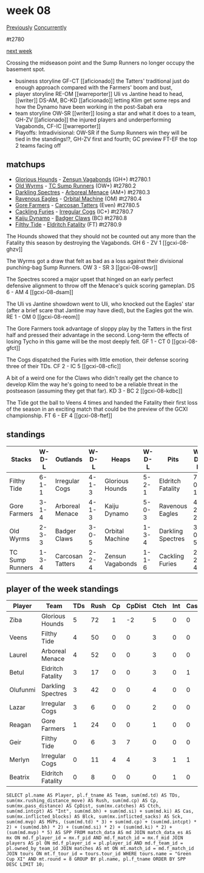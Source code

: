 # week 08

[Previously](seasons/gcxi/week07.md)
[Concurrently](../ogiii/week03)

#t2780

[next week](week09)

Crossing the midseason point and the Sump Runners no longer occupy the basement spot.

* business storyline GF-CT [[aficionado]] the Tatters' traditional just do enough approach compared with the Farmers' boom and bust, 
* player storyline RE-OM [[warreporter]] Uli vs Jantine head to head, [[writer]] DS-AM, BC-KD [[aficionado]] letting Klim get some reps and how the Dynamo have been working in the post-Sabah era  
* team storyline OW-SR [[writer]] losing a star and what it does to a team, GH-ZV [[aficionado]] the injured players and underperforming Vagabonds, CF-IC [[warreporter]]  
* Playoffs: Intradivisional: OW-SR if the Sump Runners win they will be tied in the standings!?, GH-ZV first and fourth; GC preview FT-EF the top 2 teams facing off


## matchups

* [Glorious Hounds](../../teams/glorioushounds) - [Zensun Vagabonds](../../teams/zensunvagabonds) (GH+) #t2780.1
* [Old Wyrms](../../teams/oldwyrms) - [TC Sump Runners](../../teams/sumprunners) (OW+) #t2780.2
* [Darkling Spectres](../../teams/darklingspectres) - [Arboreal Menace](../../teams/arborealmenace) (AM+) #t2780.3
* [Ravenous Eagles](../../teams/ravenouseagles) - [Orbital Machine](../../teams/orbitalmachine) (OM) #t2780.4
* [Gore Farmers](../../teams/gorefarmers) - [Carcosan Tatters](../../teams/carcosantatters) (Even) #t2780.5
* [Cackling Furies](../../teams/cacklingfuries) - [Irregular Cogs](../../teams/irregularcogs) (IC+) #t2780.7
* [Kaiju Dynamo](../../teams/kaijudynamo) - [Badger Claws](../../teams/badgerclaws) (BC) #t2780.8
* [Filthy Tide](../../teams/filthytide) - [Eldritch Fatality](../../teams/eldritchfatality) (FT) #t2780.9

The Hounds showed that they should not be counted out any more than the Fatality this season by destroying the Vagabonds. GH 6 - ZV 1 [[gcxi-08-ghzv]]

The Wyrms got a draw that felt as bad as a loss against their divisional punching-bag Sump Runners. OW 3 - SR 3 [[gcxi-08-owsr]]

The Spectres scored a major upset that hinged on an early perfect defensive alignment to throw off the Menace's quick scoring gameplan. DS 6 - AM 4 [[gcxi-08-dsam]]

The Uli vs Jantine showdown went to Uli, who knocked out the Eagles' star (after a brief scare that Jantine may have died), but the Eagles got the win. RE 1 - OM 0 [[gcxi-08-reom]]

The Gore Farmers took advantage of sloppy play by the Tatters in the first half and pressed their advantage in the second. Long-term the effects of losing Tycho in this game will be the most deeply felt. GF 1 - CT 0 [[gcxi-08-gfct]]

The Cogs dispatched the Furies with little emotion, their defense scoring three of their TDs. CF 2 - IC 5 [[gcxi-08-cfic]]

A bit of a weird one for the Claws who didn't really get the chance to develop Klim the way he's going to need to be a reliable threat in the postseason (assuming they get that far). KD 3 - BC 2 [[gcxi-08-kdbc]]

The Tide got the ball to Veens 4 times and handed the Fatality their first loss of the season in an exciting match that could be the preview of the GCXI championship. FT 6 - EF 4 [[gcxi-08-ftef]]

## standings

| Stacks | W-D-L | Outlands | W-D-L | Heaps | W-D-L | Pits | W-D-L |
|-------|-----|--|--|------|------|--|--|
| Filthy Tide | 6-1-1 | Irregular Cogs | 4-1-3 | Glorious Hounds | 5-2-1 | Eldritch Fatality | 7-0-1 |
| Gore Farmers | 3-1-4 | Arboreal Menace | 4-1-3 | Kaiju Dynamo | 5-0-3 | Ravenous Eagles | 4-2-2 |
| Old Wyrms | 2-3-3 | Badger Claws | 3-0-5 | Orbital Machine | 1-3-4 | Darkling Spectres | 3-0-5 |
| TC Sump Runners | 1-3-4 | Carcosan Tatters | 2-2-4 | Zensun Vagabonds | 1-1-6 | Cackling Furies | 2-2-4 |


## player of the week standings

| Player    | Team              | TDs  | Rush | Cp   | CpDist | Ctch | Int  | Cas  | Blck | Sck  | MVP  | SPP  |
|-----------|-------------------|------|------|------|--------|------|------|------|------|------|------|------|
| Ziba     | Glorious Hounds   |    5 |   72 |    1 |     -2 |    5 |    0 |    0 |    1 |    0 |    0 |   16 |
| Veens    | Filthy Tide       |    4 |   50 |    0 |      0 |    3 |    0 |    0 |    0 |    0 |    0 |   12 |
| Laurel   | Arboreal Menace   |    4 |   52 |    0 |      0 |    3 |    0 |    0 |    0 |    0 |    0 |   12 |
| Betul    | Eldritch Fatality |    3 |   17 |    0 |      0 |    3 |    0 |    1 |    2 |    0 |    0 |   11 |
| Olufunmi | Darkling Spectres |    3 |   42 |    0 |      0 |    4 |    0 |    0 |    5 |    0 |    0 |    9 |
| Lazar    | Irregular Cogs    |    3 |    6 |    0 |      0 |    2 |    0 |    0 |    2 |    0 |    0 |    9 |
| Reagan   | Gore Farmers      |    1 |   24 |    0 |      0 |    1 |    0 |    0 |    0 |    0 |    1 |    8 |
| Geir     | Filthy Tide       |    0 |    6 |    3 |      7 |    0 |    0 |    0 |    0 |    0 |    1 |    8 |
| Merlyn   | Irregular Cogs    |    0 |   11 |    4 |      4 |    3 |    1 |    1 |    4 |    2 |    0 |    8 |
| Beatrix  | Eldritch Fatality |    0 |    8 |    0 |      0 |    0 |    1 |    0 |    2 |    0 |    1 |    7 |


```
SELECT pl.name AS Player, pl.f_tname AS Team, sum(md.td) AS TDs, sum(mx.rushing_distance_move) AS Rush, sum(md.cp) AS Cp,	sum(mx.pass_distance) AS CpDist, sum(mx.catches) AS Ctch, sum(md.intcpt) AS "Int", sum(md.bh) + sum(md.si) + sum(md.ki) AS Cas, sum(mx.inflicted_blocks) AS Blck, sum(mx.inflicted_sacks) AS Sck, sum(md.mvp) AS MVPs, (sum(md.td) * 3) + sum(md.cp) + (sum(md.intcpt) * 2) + (sum(md.bh) * 2) + (sum(md.si) * 2) + (sum(md.ki) * 2) + (sum(md.mvp) * 5) AS SPP FROM match_data AS md JOIN match_data_es AS mx ON md.f_player_id = mx.f_pid AND md.f_match_id = mx.f_mid JOIN players AS pl ON md.f_player_id = pl.player_id AND md.f_team_id = pl.owned_by_team_id JOIN matches AS mt ON mt.match_id = md.f_match_id JOIN tours ON mt.f_tour_id = tours.tour_id WHERE tours.name = "Green Cup XI" AND mt.round = 8 GROUP BY pl.name, pl.f_tname ORDER BY SPP DESC LIMIT 10;
```

